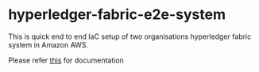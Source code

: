 # hyperledger-fabric-e2e-system
This is quick end to end IaC setup of two organisations hyperledger fabric system in Amazon AWS.

Please refer [this](https://jyotirmoy-mukherjee.medium.com/hyperledger-fabric-blockchain-on-amazon-aws-5e938eac5b50) for documentation
